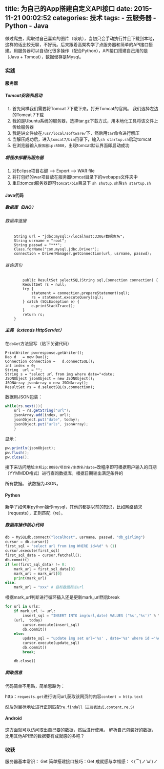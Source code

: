 title: 为自己的App搭建自定义API接口
date: 2015-11-21 00:02:52
categories: 技术
tags:
	- 云服务器
	- Python
	- Java
---

做过爬虫，爬取过自己喜欢的图片（咳咳），当初只会手动执行并且下载到本地，这样的话比较无聊，不好玩。后来跟着高架构学了点服务器和简单的API接口搭建。用服务器可以自动化很多操作（配合Python），API接口搭建自己用的是（Java + Tomcat），数据储存是Mysql。

<!-- more -->

### 实践
#### 服务器
##### Tomcat安装和启动
1. 首先同样我们需要将Tomcat 7下载下来。打开Tomcat的官网。
我们选择左边的Tomcat 7下载
2. 我的是Ubuntu系统的服务器，选择tar.gz下载方式，用本地化工具将该文件上传给服务器
3. 我是讲文件放在`/usr/local/software/`下，然后用`tar`命令进行解压
4. 当解压成功后，进入`tomcat7/bin`目录下，输入`sh startup.sh`启动tomcat
5. 在浏览器输入`服务器ip:8080`，出现tomcat默认界面即启动成功

##### 将程序部署到服务器
1. 对Eclipse项目右键 --> Export --> WAR file
2. 将打包好的war项目放在服务器tomcat目录下的webapps文件夹中
3. 重启tomcat服务器即可`tomcat/bin`目录下 `sh shutup.sh`后`sh startup.sh`

#### Java代码
##### 数据库（DAO）
###### 数据库连接
```
	String url = "jdbc:mysql://localhost:3306/数据库名";
	String usrname = "root";
	String passwd = "***";
	Class.forName("com.mysql.jdbc.Driver");
	connection = DriverManager.getConnection(url, usrname, passwd);
```
###### 查询语句
```
		public ResultSet selectSQL(String sql,Connection connection) {
        ResultSet rs = null;
        try {
            statement = connection.prepareStatement(sql);
            rs = statement.executeQuery(sql);
        } catch (SQLException e) {
            e.printStackTrace();
        }
        return rs;
    }
```

##### 主类（extends HttpServlet）
在`doGet`方法里写（贴下关键代码）
```
PrintWriter pw=response.getWriter();
Dao d   = new Dao();
Connection connection =   d.connectSQL();
int index = 0;
String  url = "";
String s = "select url from img where date="+date;
JSONObject jsonObject = new JSONObject();
JSONArray jsonArray = new JSONArray();
ResultSet rs = d.selectSQL(s,connection);
```
数据用JSON包装：
```java
while(rs.next()){
	url = rs.getString("url");
	jsonArray.add(index, url);
	jsonObject.put("date", today);
	jsonObject.put("urls", jsonArray);
	}
```
显示：
```java
pw.println(jsonObject);
pw.flush();
pw.close();
```
接下来访问地址`主机ip:8080/项目名/主类名?date=`改程序即可根据用户输入的日期（YYMMDD格式）进行查询数据库，根据日期输出满足条件的

所有数据。
该数据为JSON。

#### Python
新学了如何用python操作mysql，其他的都是以前的知识，比如网络请求（requests），正则匹配（re）。
##### 数据库操作核心代码
```python
db = MySQLdb.connect("localhost", usrname, passwd, "db_girlimg")
cursor = db.cursor()
first_sql = "select url from img WHERE id=%d" % (1)
cursor.execute(first_sql)
first_sql_data = cursor.fetchall();
db.commit()
if len(first_sql_data) != 0:
	mark_url = first_sql_data[0]
	mark_url = mark_url[0]
	print(mark_url)
else:
	mark_url = "xxx" # 目标数据标志url
```

根据mark_url判断进行循环插入还是更新mark_url然后break

```python
for url in urls:
	if mark_url != url:
		insert_sql = "INSERT INTO img(url,date) VALUES ('%s','%s')" % \
	(url,  today)
		cursor.execute(insert_sql)
		db.commit()
	else:
		update_sql = "update img set url='%s' , date='%s' where id ='%d'" % (urls[0], today, 1)
		cursor.execute(update_sql)
		db.commit()
		break;

	db.close()

```
##### 爬取信息

代码简单不用贴，简单思路为：

http：`requests.get`进行访问url,获取该网页的内容`content = http.text`

然后对目标地址进行正则匹配`re.findall（正则表达式,content,re.S）`

#### Android
这方面就可以访问取出自己要的数据，然后进行使用。
解析自己包装好的数据，比用其他API里的数据要有成就感的多吧？


### 收获
服务器基本常识： Get
简单搭建接口技巧：Get
成就感与幸福感：ヾ(⌒(ノ'ω')ノ




